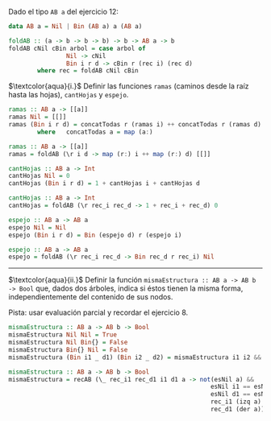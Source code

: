 Dado el tipo `AB a` del ejercicio 12:

```hs
data AB a = Nil | Bin (AB a) a (AB a)
```
```hs
foldAB :: (a -> b -> b -> b) -> b -> AB a -> b
foldAB cNil cBin arbol = case arbol of
                Nil -> cNil
                Bin i r d -> cBin r (rec i) (rec d)
        where rec = foldAB cNil cBin
```
$\textcolor{aqua}{i.}$ Definir las funciones `ramas` (caminos desde la raíz hasta las hojas), `cantHojas` y `espejo`.

```hs
ramas :: AB a -> [[a]]
ramas Nil = [[]]
ramas (Bin i r d) = concatTodas r (ramas i) ++ concatTodas r (ramas d)
        where   concatTodas a = map (a:)
```
```hs
ramas :: AB a -> [[a]]
ramas = foldAB (\r i d -> map (r:) i ++ map (r:) d) [[]]
```

```hs
cantHojas :: AB a -> Int
cantHojas Nil = 0
cantHojas (Bin i r d) = 1 + cantHojas i + cantHojas d
```

```hs
cantHojas :: AB a -> Int
cantHojas = foldAB (\r rec_i rec_d -> 1 + rec_i + rec_d) 0
```

```hs
espejo :: AB a -> AB a
espejo Nil = Nil
espejo (Bin i r d) = Bin (espejo d) r (espejo i)
```

```hs
espejo :: AB a -> AB a
espejo = foldAB (\r rec_i rec_d -> Bin rec_d r rec_i) Nil
```

---
$\textcolor{aqua}{ii.}$ Definir la función
`mismaEstructura :: AB a -> AB b -> Bool` que, dados dos árboles, indica si éstos tienen la misma forma, independientemente del contenido de sus nodos.

Pista: usar evaluación parcial y recordar el ejercicio 8.

```hs
mismaEstructura :: AB a -> AB b -> Bool
mismaEstructura Nil Nil = True
mismaEstructura Nil Bin{} = False
mismaEstructura Bin{} Nil = False
mismaEstructura (Bin i1 _ d1) (Bin i2 _ d2) = mismaEstructura i1 i2 && mismaEstructura d1 d2
```

```hs
mismaEstructura :: AB a -> AB b -> Bool
mismaEstructura = recAB (\_ rec_i1 rec_d1 i1 d1 a -> not(esNil a) &&
                                                        esNil i1 == esNil(izq a)&&
                                                        esNil d1 == esNil(der a)&&
                                                        rec_i1 (izq a) &&
                                                        rec_d1 (der a)) esNil
```
